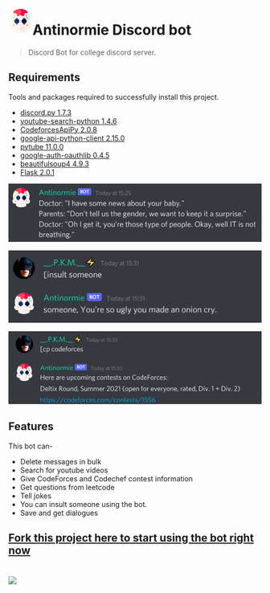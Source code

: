 <a href="url"><img src="images\skull.png" align="left" height="48" width="48" > </a>

# Antinormie Discord bot
> Discord Bot for college discord server.




## Requirements 
Tools and packages required to successfully install this project.
* [discord.py 1.7.3]()
* [youtube-search-python 1.4.6]()
* [CodeforcesApiPy 2.0.8]()
* [google-api-python-client 2.15.0]()
* [pytube 11.0.0]()
* [google-auth-oauthlib 0.4.5]()
* [beautifulsoup4 4.9.3]()
* [Flask 2.0.1]()


 <a href="url"><img src="images\Screenshot 2021-08-14 152605.png"> </a>

 <a href="url"><img src="images\Screenshot 2021-08-14 153209.png"> </a>

 <a href="url"><img src="images\Screenshot 2021-08-14 153347.png"> </a>

## Features
This bot can-
* Delete messages in bulk
* Search for youtube videos
* Give CodeForces and Codechef contest information
* Get questions from leetcode
* Tell jokes
* You can insult someone using the bot.
* Save and get dialogues



## [Fork this project here to start using the bot right now](https://replit.com/@pawankm21)



#
[![](https://img.shields.io/static/v1?label=&message=pawan_kumar_mishra&color=blue&logo=LinkedIn)](https://www.linkedin.com/in/pawan-kumar-mishra/)
##


